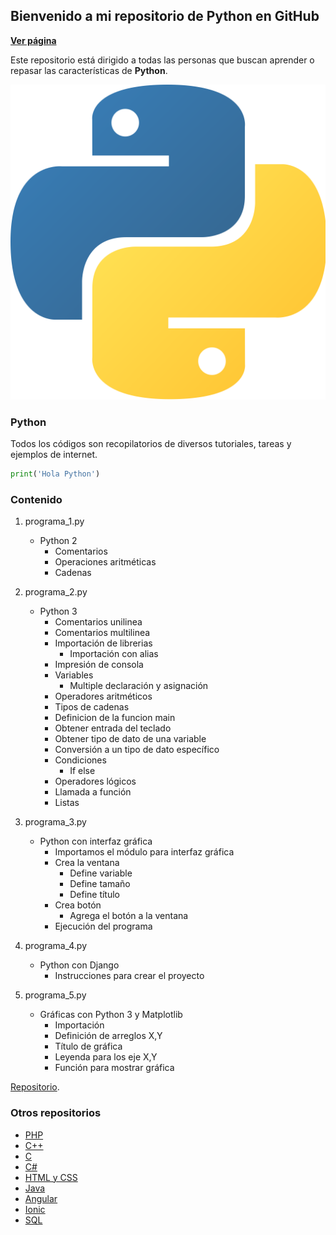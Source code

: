## Bienvenido a mi repositorio de Python en GitHub

**[Ver página](https://diegoalex24.github.io/Python-examples)**

Este repositorio está dirigido a todas las personas que buscan aprender o repasar las características de **Python**.

![Image Python](https://raw.githubusercontent.com/diegoAlex24/Python-examples/master/Python-logo.png)

### Python
Todos los códigos son recopilatorios de diversos tutoriales, tareas y ejemplos de internet.

```python
print('Hola Python')
```

### Contenido

1. programa_1.py
    * Python 2
        * Comentarios
        * Operaciones aritméticas
        * Cadenas

2. programa_2.py
    * Python 3
        * Comentarios unilinea
        * Comentarios multilinea
        * Importación de librerias
			* Importación con alias
        * Impresión de consola
        * Variables
			* Multiple declaración y asignación
        * Operadores aritméticos
        * Tipos de cadenas 
		* Definicion de la funcion main
		* Obtener entrada del teclado
		* Obtener tipo de dato de una variable
		* Conversión a un tipo de dato específico
		* Condiciones
			* If else
		* Operadores lógicos
		* Llamada a función
		* Listas
		
3. programa_3.py
	* Python con interfaz gráfica
		* Importamos el módulo para interfaz gráfica
		* Crea la ventana
			* Define variable
			* Define tamaño
			* Define título
		* Crea botón
		    * Agrega el botón a la ventana
		* Ejecución del programa
	
4. programa_4.py
	* Python con Django
		* Instrucciones para crear el proyecto
		
5. programa_5.py
    * Gráficas con Python 3 y Matplotlib
        * Importación
        * Definición de arreglos X,Y
        * Título de gráfica
        * Leyenda para los eje X,Y
        * Función para mostrar gráfica

[Repositorio](https://github.com/diegoAlex24/Python-examples).

### Otros repositorios
* [PHP](https://diegoalex24.github.io/PHP-examples)
* [C++](https://diegoalex24.github.io/C-Plus-Plus-examples)
* [C](https://diegoalex24.github.io/C-examples)
* [C#](https://diegoalex24.github.io/C-Sharp-examples)
* [HTML y CSS](https://diegoalex24.github.io/HTML-CSS-examples)
* [Java](https://diegoalex24.github.io/Java-examples)
* [Angular](https://diegoalex24.github.io/Angular-examples)
* [Ionic](https://diegoalex24.github.io/Ionic-examples)
* [SQL](https://diegoalex24.github.io/SQL-examples)
